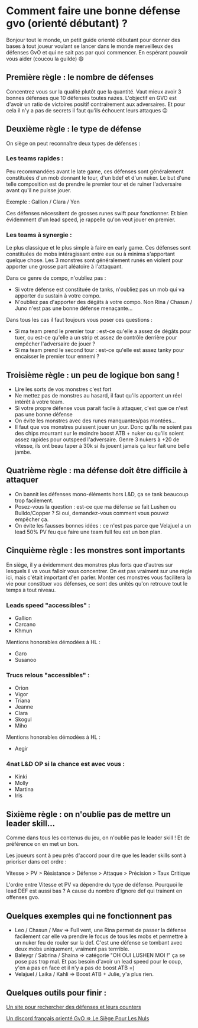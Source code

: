 # Comment faire une bonne défense gvo (orienté débutant) ?

Bonjour tout le monde, un petit guide orienté débutant pour donner des bases à tout joueur voulant se lancer dans le monde merveilleux des défenses GvO et qui ne sait pas par quoi commencer. En espérant pouvoir vous aider (coucou la guilde) :smile:

## Première règle : le nombre de défenses
Concentrez vous sur la qualité plutôt que la quantité. Vaut mieux avoir 3 bonnes défenses que 10 défenses toutes nazes.
L'objectif en GVO est d'avoir un ratio de victoires positif contrairement aux adversaires. Et pour cela il n'y a pas de secrets il faut qu'ils échouent leurs attaques :wink:

## Deuxième règle : le type de défense
On siège on peut reconnaître deux types de défenses :
### Les teams rapides :
Peu recommandées avant le late game, ces défenses sont généralement constituées d'un mob donnant le tour, d'un bdef et d'un nuker. Le but d'une telle composition est de prendre le premier tour et de ruiner l'adversaire avant qu'il ne puisse jouer.

Exemple : Gallion / Clara / Yen

Ces défenses nécessitent de grosses runes swift pour fonctionner. Et bien évidemment d'un lead speed, je rappelle qu'on veut jouer en premier.
### Les teams à synergie :
Le plus classique et le plus simple à faire en early game. Ces défenses sont constituées de mobs intéragissant entre eux ou à minima s'apportant quelque chose. Les 3 monstres sont généralement runés en violent pour apporter une grosse part aléatoire à l'attaquant.

Dans ce genre de compo, n'oubliez pas :
- Si votre défense est constituée de tanks, n'oubliez pas un mob qui va apporter du sustain à votre compo.
- N'oubliez pas d'apporter des dégâts à votre compo. Non Rina / Chasun / Juno n'est pas une bonne défense menaçante...

Dans tous les cas il faut toujours vous poser ces questions :
- Si ma team prend le premier tour : est-ce qu'elle a assez de dégâts pour tuer, ou est-ce qu'elle a un strip et assez de contrôle derrière pour empêcher l'adversaire de jouer ?
- Si ma team prend le second tour : est-ce qu'elle est assez tanky pour encaisser le premier tour ennemi ?

## Troisième règle : un peu de logique bon sang !
- Lire les sorts de vos monstres c'est fort
- Ne mettez pas de monstres au hasard, il faut qu'ils apportent un réel intérêt à votre team.
- Si votre propre défense vous parait facile à attaquer, c'est que ce n'est pas une bonne défense
- On évite les monstres avec des runes manquantes/pas montées...
- Il faut que vos monstres puissent jouer un jour. Donc qu'ils ne soient pas des chips mourrant sur le moindre boost ATB + nuker ou qu'ils soient assez rapides pour outspeed l'adversaire. Genre 3 nukers à +20 de vitesse, ils ont beau taper à 30k si ils jouent jamais ça leur fait une belle jambe.

## Quatrième règle : ma défense doit être difficile à attaquer
- On bannit les défenses mono-éléments hors L&D, ça se tank beaucoup trop facilement.
- Posez-vous la question : est-ce que ma défense se fait Lushen ou Bulldo/Copper ? Si oui, demandez-vous comment vous pouvez empêcher ça.
- On évite les fausses bonnes idées : ce n'est pas parce que Velajuel a un lead 50% PV feu que faire une team full feu est un bon plan.

## Cinquième règle : les monstres sont importants
En siège, il y a évidemment des monstres plus forts que d'autres sur lesquels il va vous falloir vous concentrer. On est pas vraiment sur une règle ici, mais c'était important d'en parler. Monter ces monstres vous facilitera la vie pour constituer vos défenses, ce sont des unités qu'on retrouve tout le temps à tout niveau.

### Leads speed "accessibles" :
- Gallion
- Carcano
- Khmun

Mentions honorables démodées à HL :
- Garo
- Susanoo

### Trucs relous "accessibles" :
- Orion
- Vigor
- Triana
- Jeanne
- Clara
- Skogul
- Miho

Mentions honorables démodées à HL :
- Aegir

### 4nat L&D OP si la chance est avec vous :
- Kinki
- Molly
- Martina
- Iris

## Sixième règle : on n'oublie pas de mettre un leader skill...
Comme dans tous les contenus du jeu, on n'oublie pas le leader skill ! Et de préférence on en met un bon.

Les joueurs sont à peu près d'accord pour dire que les leader skills sont à prioriser dans cet ordre :

Vitesse > PV > Résistance > Défense > Attaque > Précision > Taux Critique

L'ordre entre Vitesse et PV va dépendre du type de défense. Pourquoi le lead DEF est aussi bas ? A cause du nombre d'ignore def qui trainent en offenses gvo.

## Quelques exemples qui ne fonctionnent pas
- Leo / Chasun / Mav => Full vent, une Rina permet de passer la défense facilement car elle va prendre le focus de tous les mobs et permettre à un nuker feu de rouler sur la def. C'est une défense se tombant avec deux mobs uniquement, vraiment pas terrrible.
- Baleygr / Sabrina / Shaina => catégorie "OH OUI LUSHEN MOI !" ça se pose pas trop mal. Et pas besoin d'avoir un lead speed pour le coup, y'en a pas en face et il n'y a pas de boost ATB =)
- Velajuel / Laika / Kahli => Boost ATB + Julie, y'a plus rien.

## Quelques outils pour finir :
[Un site pour rechercher des défenses et leurs counters](https://swgt.io/3mdc/)

[Un discord français orienté GvO => Le Siège Pour Les Nuls](https://discord.gg/NUqaMK43eU)
